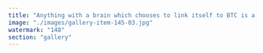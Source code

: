 ```yaml
---
title: "Anything with a brain which chooses to link itself to BTC is a fraud and global murderer"
image: "./images/gallery-item-145-03.jpg"
watermark: "148"
section: "gallery"
---
```

